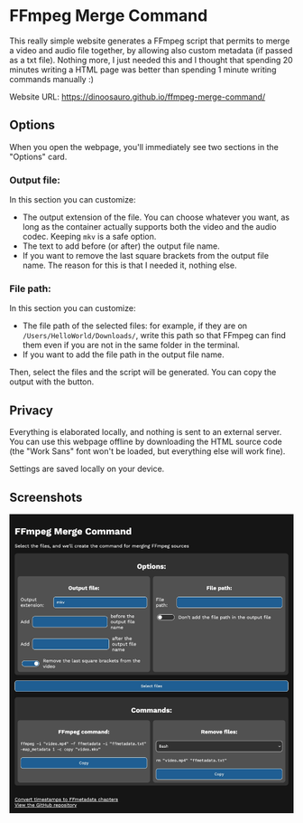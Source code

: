 # FFmpeg Merge Command

This really simple website generates a FFmpeg script that permits to merge a
video and audio file together, by allowing also custom metadata (if passed as a
txt file). Nothing more, I just needed this and I thought that spending 20
minutes writing a HTML page was better than spending 1 minute writing commands
manually :)

Website URL: https://dinoosauro.github.io/ffmpeg-merge-command/

## Options

When you open the webpage, you'll immediately see two sections in the "Options"
card.

### Output file:

In this section you can customize:

- The output extension of the file. You can choose whatever you want, as long as
  the container actually supports both the video and the audio codec. Keeping
  `mkv` is a safe option.
- The text to add before (or after) the output file name.
- If you want to remove the last square brackets from the output file name. The
  reason for this is that I needed it, nothing else.

### File path:

In this section you can customize:

- The file path of the selected files: for example, if they are on
  `/Users/HelloWorld/Downloads/`, write this path so that FFmpeg can find them
  even if you are not in the same folder in the terminal.
- If you want to add the file path in the output file name.

Then, select the files and the script will be generated. You can copy the output
with the button.

## Privacy

Everything is elaborated locally, and nothing is sent to an external server. You
can use this webpage offline by downloading the HTML source code (the "Work
Sans" font won't be loaded, but everything else will work fine).

Settings are saved locally on your device.

## Screenshots

![The UI of the website](./example.jpg)
